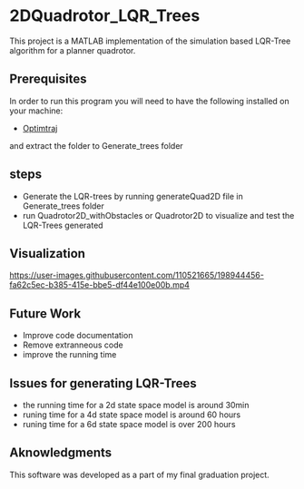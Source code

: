 # 2DQuadrotor_LQR_Trees
This project is a MATLAB implementation of the simulation based LQR-Tree algorithm for a planner quadrotor.

## Prerequisites

In order to run this program you will need to have the following installed on your machine:
* [Optimtraj](https://github.com/MatthewPeterKelly/OptimTraj)

and extract the folder to Generate_trees folder

## steps
* Generate the LQR-trees by running generateQuad2D file in Generate_trees folder
* run Quadrotor2D_withObstacles or Quadrotor2D to visualize and test the LQR-Trees generated

## Visualization
https://user-images.githubusercontent.com/110521665/198944456-fa62c5ec-b385-415e-bbe5-df44e100e00b.mp4


## Future Work

* Improve code documentation
* Remove extranneous code
* improve the running time

## Issues for generating LQR-Trees
* the running time for a 2d state space model is around 30min
* runing time for a 4d state space model is around 60 hours
* runing time for a 6d state space model is over 200 hours

## Aknowledgments

This software was developed as a part of my final graduation project.
